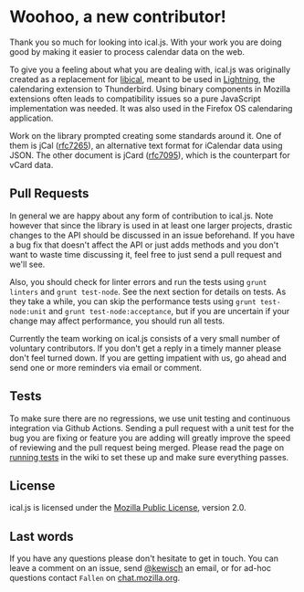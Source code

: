 Woohoo, a new contributor!
==========================
Thank you so much for looking into ical.js. With your work you are doing good
by making it easier to process calendar data on the web.

To give you a feeling about what you are dealing with, ical.js was originally
created as a replacement for [libical], meant to be used in [Lightning], the
calendaring extension to Thunderbird. Using binary components in Mozilla
extensions often leads to compatibility issues so a pure JavaScript
implementation was needed. It was also used in the Firefox OS calendaring
application.

Work on the library prompted creating some standards around it. One of them is
jCal ([rfc7265]), an alternative text format for iCalendar data using JSON. The
other document is jCard ([rfc7095]), which is the counterpart for vCard data.

Pull Requests
-------------
In general we are happy about any form of contribution to ical.js. Note however
that since the library is used in at least one larger projects, drastic changes
to the API should be discussed in an issue beforehand. If you have a bug fix
that doesn't affect the API or just adds methods and you don't want to waste
time discussing it, feel free to just send a pull request and we'll see.

Also, you should check for linter errors and run the tests using `grunt
linters` and `grunt test-node`. See the next section for details on tests. As
they take a while, you can skip the performance tests using `grunt
test-node:unit` and `grunt test-node:acceptance`, but if you are uncertain if
your change may affect performance, you should run all tests.

Currently the team working on ical.js consists of a very small number of
voluntary contributors. If you don't get a reply in a timely manner please
don't feel turned down. If you are getting impatient with us, go ahead and send
one or more reminders via email or comment.

Tests
-----
To make sure there are no regressions, we use unit testing and continuous
integration via Github Actions. Sending a pull request with a unit test for the
bug you are fixing or feature you are adding will greatly improve the speed of
reviewing and the pull request being merged. Please read the page on [running
tests] in the wiki to set these up and make sure everything passes.

License
-------
ical.js is licensed under the [Mozilla Public License], version 2.0.

Last words
----------
If you have any questions please don't hesitate to get in touch. You can leave
a comment on an issue, send [@kewisch] an email, or for ad-hoc questions contact
`Fallen` on [chat.mozilla.org].

[libical]: https://github.com/libical/libical/
[Lightning]: http://www.mozilla.org/projects/calendar/
[rfc7095]: https://tools.ietf.org/html/rfc7095
[rfc7265]: https://tools.ietf.org/html/rfc7265
[running tests]: https://github.com/mozilla-comm/ical.js/wiki/Running-Tests
[chat.mozilla.org]: https://chat.mozilla.org/
[@kewisch]: https://github.com/kewisch/
[Mozilla Public License]: https://www.mozilla.org/MPL/2.0/

